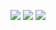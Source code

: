 ![](https://github-profile-summary-cards.vercel.app/api/cards/profile-details?username=zigzagdev&theme=cobalt)
![](https://github-profile-summary-cards.vercel.app/api/cards/most-commit-language?username=zigzagdev&theme=tokyonight)
![](https://github-profile-summary-cards.vercel.app/api/cards/productive-time?username=zigzagdev&theme=chartreuse-dark)
